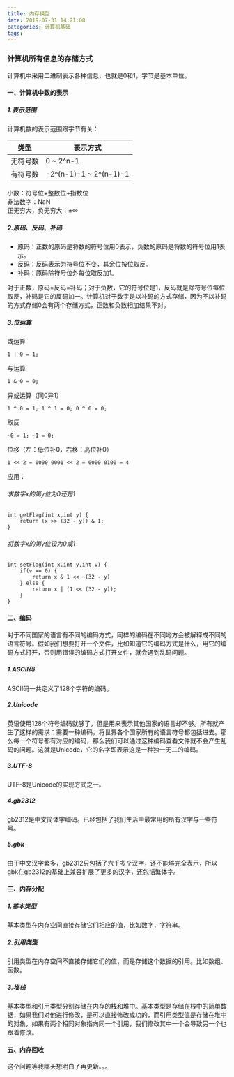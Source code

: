 ```yaml
---
title: 内存模型
date: 2019-07-31 14:21:08  
categories: 计算机基础  
tags:
---
```


### 计算机所有信息的存储方式
计算机中采用二进制表示各种信息，也就是0和1，字节是基本单位。

#### 一、计算机中数的表示
##### 1.表示范围
计算机数的表示范围跟字节有关：

类型 | 表示方式
---|---
无符号数 | 0 ~ 2^n-1
有符号数 | -2^(n-1)-1 ~ 2^(n-1)-1

小数：符号位+整数位+指数位  
非法数字：NaN  
正无穷大，负无穷大：±∞


##### 2.原码、反码、补码
*  原码：正数的原码是将数的符号位用0表示，负数的原码是将数的符号位用1表示。  
*  反码：反码表示为符号位不变，其余位按位取反。
*  补码：原码除符号位外每位取反加1。  

对于正数，原码=反码=补码；对于负数，它的符号位是1，反码就是除符号位每位取反，补码是它的反码加一。计算机对于数字是以补码的方式存储，因为不以补码的方式存储0会有两个存储方式，正数和负数相加结果不对。

##### 3.位运算
或运算

```
1 | 0 = 1;
```

与运算

```
1 & 0 = 0;
```
异或运算（同0异1）

```
1 ^ 0 = 1; 1 ^ 1 = 0; 0 ^ 0 = 0;
```
取反

```
~0 = 1; ~1 = 0;
```


位移（左：低位补0，右移：高位补0）

```
1 << 2 = 0000 0001 << 2 = 0000 0100 = 4
```
应用：

###### 求数字x的第y位为0还是1

```
int getFlag(int x,int y) {
    return (x >> (32 - y)) & 1;
}
```
###### 将数字x的第y位设为0或1

```
int setFlag(int x,int y,int v) {
    if(v == 0) {
        return x & 1 << ~(32 - y)
    } else {
        return x | (1 << (32 - y));
    }
}
```

#### 二、编码

对于不同国家的语言有不同的编码方式，同样的编码在不同地方会被解释成不同的语言符号。假如我们想要打开一个文件，比如知道它的编码方式是什么，用它的编码方式打开，否则用错误的编码方式打开文件，就会遇到乱码问题。

##### 1.ASCII码

ASCII码一共定义了128个字符的编码。

##### 2.Unicode  

英语使用128个符号编码就够了，但是用来表示其他国家的语言却不够。所有就产生了这样的需求：需要一种编码，将世界各个国家所有的语言符号都包括进去。那么每一个符号都有对应的编码，那么我们可以通过这种编码查看文件就不会产生乱码的问题。这就是Unicode，它的名字即表示这是一种独一无二的编码。

##### 3.UTF-8  

UTF-8是Unicode的实现方式之一。

##### 4.gb2312  

gb2312是中文简体字编码。已经包括了我们生活中最常用的所有汉字与一些符号。

##### 5.gbk

由于中文汉字繁多，gb2312只包括了六千多个汉字，还不能够完全表示，所以gbk在gb2312的基础上兼容扩展了更多的汉字，还包括繁体字。

#### 三、内存分配

##### 1.基本类型  

基本类型在内存空间直接存储它们相应的值，比如数字，字符串。

##### 2.引用类型  

引用类型在内存空间不直接存储它们的值，而是存储这个数据的引用。比如数组、函数。

##### 3.堆栈

基本类型和引用类型分别存储在内存的栈和堆中。基本类型是存储在栈中的简单数据，如果我们对他进行修改，是可以直接修改成功的，而引用类型值是存储在堆中的对象，如果有两个相同对象指向同一个引用，我们修改其中一个会导致另一个也跟着修改。

#### 五、内存回收

这个问题等我哪天想明白了再更新。。。


